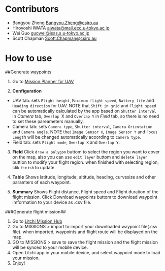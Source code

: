 
# Contributors

- Bangyou Zheng <Bangyou.Zheng@csiro.au>
- Hiroyoshi IWATA <aiwata@mail.ecc.u-tokyo.ac.jp>
- Wei Guo <guowei@isas.a.u-tokyo.ac.jp>
- Scott Chapman <Scott.Chapman@csiro.au>

# How to use

##Generate waypoints

1. Go to [Mission Planner for UAV](https://croptsrv-cdc.it.csiro.au/shiny/users/zhe00a/missionplanner/)

2. **Configuration**
  - UAV tab: sets `Flight height`, `Maximum flight speed`, `Battery life` and `Heading direction` for UAV. NOTE that `Shift in grid` and `Flight speed` can be automatically calculated by the app based on `Shutter interval` in *Camera* tab, `Overlap `X and `Overlap Y` in *Field* tab, so there is no need to set these pareameters manually.
  - Camera tab: sets `Camera type`, `Shutter interval`, `Camera Orientation` and `Camera angle`. NOTE that `Image Sensor X`, `Image Sensor Y` and `Focus Lengt`h will be changed automatically acoording to `Camera type`.
  - Field tab: sets `Flight mode`, `Overlap X` and `Overlap Y`.

3. **Field** 
  Click `draw a polygon` buttom to select the region you want to cover on the map, also you can use `edit layer` buttom and `delete layer` buttion to modify your flight region. when finished with selecting region, clik `finish` to update.

4. **Table**
  Shows latitude, longitude, altitude, heading, curvesize and other paramters of each waypoint.

5. **Summary**
  Shows Flight distance, Flight speed and Flight duration of the flight mission. 
  Click Download waypoints buttom to download waypoint imformation to your device as .csv file.

###Generate flight mission##

1. Go to [Litchi Mission Hub](https://flylitchi.com/hub)
2. Go to MISSIONS > import to import your downloaded waypoint file(.csv file). when imported, waypoints and flight route will be displayed on the map.
3. GO to MISSIONS > save to save the flight mission and the flight mission will be synced to your mobile device.
4. Open Litchi app in your mobile device, and select waypoint mode to load your mission.
5. Enjoy!
